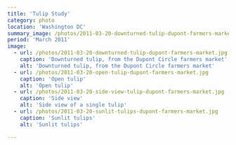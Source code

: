 ```yaml
---
title: 'Tulip Study'
category: photo
location: 'Washington DC'
summary_image: /photos/2011-03-20-downturned-tulip-dupont-farmers-market.jpg
period: 'March 2011'
image:
  - url: /photos/2011-03-20-downturned-tulip-dupont-farmers-market.jpg
    caption: 'Downturned tulip, from the Dupont Circle farmers market'
    alt: 'Downturned tulip, from the Dupont Circle farmers market'
  - url: /photos/2011-03-20-open-tulip-dupont-farmers-market.jpg
    caption: 'Open tulip'
    alt: 'Open tulip'
  - url: /photos/2011-03-20-side-view-tulip-dupont-farmers-market.jpg
    caption: 'Side view'
    alt: 'Side view of a single tulip'
  - url: /photos/2011-03-20-sunlit-tulips-dupont-farmers-market.jpg
    caption: 'Sunlit tulips'
    alt: 'Sunlit tulips'

---
```

